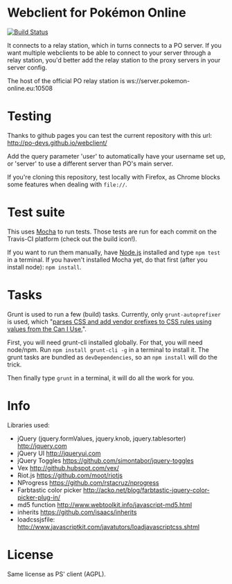 Webclient for Pokémon Online
============================
[![Build Status](https://travis-ci.org/po-devs/webclient.png)](https://travis-ci.org/po-devs/webclient)

It connects to a relay station, which in turns connects to a PO server. If
you want multiple webclients to be able to connect to your server through
a relay station, you'd better add the relay station to the proxy servers
in your server config.

The host of the official PO relay station is ws://server.pokemon-online.eu:10508

Testing
=======

Thanks to github pages you can test the current repository with this url: http://po-devs.github.io/webclient/

Add the query parameter 'user' to automatically have your username set up, or 'server' to use a different server than PO's main server.

If you're cloning this repository, test locally with Firefox, as Chrome blocks some features when dealing with `file://`.

Test suite
==========

This uses [Mocha](http://mochajs.org/) to run tests. Those tests are run for each commit on the
Travis-CI platform (check out the build icon!).

If you want to run them manually, have [Node.js](http://nodejs.com) installed and type `npm test` in a terminal. If you haven't installed Mocha yet, do that first (after you install node): `npm install`.

Tasks
=====

Grunt is used to run a few (build) tasks. Currently, only `grunt-autoprefixer` is used, which "[parses CSS and add vendor prefixes to CSS rules using values from the Can I Use.](https://github.com/ai/autoprefixer)".

First, you will need grunt-cli installed globally. For that, you will need node/npm. Run `npm install grunt-cli -g` in a terminal to install it. The grunt tasks are bundled as `devDependencies`, so an `npm install` will do the trick.

Then finally type `grunt` in a terminal, it will do all the work for you.

Info
====

Libraries used:
* jQuery (jquery.formValues, jquery.knob, jquery.tablesorter) http://jquery.com
* jQuery UI http://jqueryui.com
* jQuery Toggles https://github.com/simontabor/jquery-toggles
* Vex http://github.hubspot.com/vex/
* Riot.js https://github.com/moot/riotjs
* NProgress https://github.com/rstacruz/nprogress
* Farbtastic color picker http://acko.net/blog/farbtastic-jquery-color-picker-plug-in/
* md5 function http://www.webtoolkit.info/javascript-md5.html
* inherits https://github.com/isaacs/inherits
* loadcssjsfile: http://www.javascriptkit.com/javatutors/loadjavascriptcss.shtml

License
=======

Same license as PS' client (AGPL).

